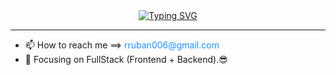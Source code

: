 <div>
   <div align="center"> 
    <a href="https://git.io/typing-svg"> 
       <img src="https://readme-typing-svg.demolab.com?font=Fira+Code&duration=2000&pause=1000&width=435&lines=%F0%9F%91%8B+Hi+there+;I%E2%80%99m+RubanRavikumar" alt="Typing SVG" />
    </a>  
   </div>
   <hr>
   <ul>
      <li> 📫 How to reach me ==> <span  style="color:#1E90FF"> rruban006@gmail.com </span></li>
      <li> 🔭 Focusing on FullStack (Frontend + Backend).😎</li>
   </ul>
</div>
